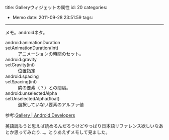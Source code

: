 title: Galleryウィジェットの属性
id: 20
categories:
  - Memo
date: 2011-09-28 23:51:59
tags:
---

メモ。androidネタ。

<dl>
<dt>android:animationDuration</dt>
<dt>setAnimationDuration(int)</dt>
<dd>アニメーションの時間のセット。</dd>
<dt>android:gravity</dt>
<dt>setGravity(int)</dt>
<dd>位置指定</dd>
<dt>android:spacing</dt>
<dt>setSpacing(int)</dt>
<dd>隣の要素（？）との間隔。</dd>
<dt>android:unselectedAlpha</dt>
<dt>setUnselectedAlpha(float)</dt>
<dd>選択していない要素のアルファ値</dd>
</dl>

参考:[Gallery | Android Developers](http://developer.android.com/reference/android/widget/Gallery.html)

英語読もうと思えば読めるんだろうけどやっぱり日本語リファレンス欲しいなあとか思ってみたり...。とりあえずメモして見ました。
